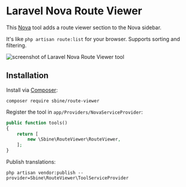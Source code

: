# Laravel Nova Route Viewer

This [Nova](https://nova.laravel.com/) tool adds a route viewer section to the Nova sidebar.

It's like `php artisan route:list` for your browser. Supports sorting and filtering.

![screenshot of Laravel Nova Route Viewer tool](https://sarabine.com/i//Laravel-Nova-Route-Viewer-Tool.png)

## Installation

Install via [Composer](https://getcomposer.org/):
```
composer require sbine/route-viewer
```

Register the tool in `app/Providers/NovaServiceProvider`:

```php
public function tools()
{
    return [
        new \Sbine\RouteViewer\RouteViewer,
    ];
}
```

Publish translations:

```
php artisan vendor:publish --provider=Sbine\RouteViewer\ToolServiceProvider
```
